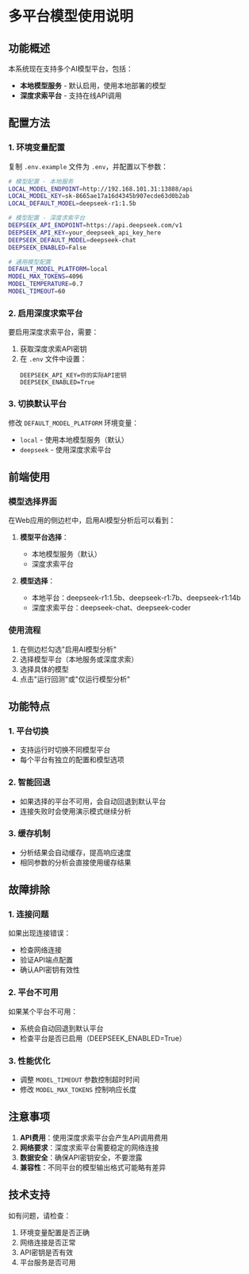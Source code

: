 # 多平台模型使用说明

## 功能概述

本系统现在支持多个AI模型平台，包括：
- **本地模型服务** - 默认启用，使用本地部署的模型
- **深度求索平台** - 支持在线API调用

## 配置方法

### 1. 环境变量配置

复制 `.env.example` 文件为 `.env`，并配置以下参数：

```bash
# 模型配置 - 本地服务
LOCAL_MODEL_ENDPOINT=http://192.168.101.31:13888/api
LOCAL_MODEL_KEY=sk-8665ae17a16d4345b907ecde63d0b2ab
LOCAL_DEFAULT_MODEL=deepseek-r1:1.5b

# 模型配置 - 深度求索平台
DEEPSEEK_API_ENDPOINT=https://api.deepseek.com/v1
DEEPSEEK_API_KEY=your_deepseek_api_key_here
DEEPSEEK_DEFAULT_MODEL=deepseek-chat
DEEPSEEK_ENABLED=False

# 通用模型配置
DEFAULT_MODEL_PLATFORM=local
MODEL_MAX_TOKENS=4096
MODEL_TEMPERATURE=0.7
MODEL_TIMEOUT=60
```

### 2. 启用深度求索平台

要启用深度求索平台，需要：
1. 获取深度求索API密钥
2. 在 `.env` 文件中设置：
   ```
   DEEPSEEK_API_KEY=你的实际API密钥
   DEEPSEEK_ENABLED=True
   ```

### 3. 切换默认平台

修改 `DEFAULT_MODEL_PLATFORM` 环境变量：
- `local` - 使用本地模型服务（默认）
- `deepseek` - 使用深度求索平台

## 前端使用

### 模型选择界面

在Web应用的侧边栏中，启用AI模型分析后可以看到：

1. **模型平台选择**：
   - 本地模型服务（默认）
   - 深度求索平台

2. **模型选择**：
   - 本地平台：deepseek-r1:1.5b、deepseek-r1:7b、deepseek-r1:14b
   - 深度求索平台：deepseek-chat、deepseek-coder

### 使用流程

1. 在侧边栏勾选"启用AI模型分析"
2. 选择模型平台（本地服务或深度求索）
3. 选择具体的模型
4. 点击"运行回测"或"仅运行模型分析"

## 功能特点

### 1. 平台切换
- 支持运行时切换不同模型平台
- 每个平台有独立的配置和模型选项

### 2. 智能回退
- 如果选择的平台不可用，会自动回退到默认平台
- 连接失败时会使用演示模式继续分析

### 3. 缓存机制
- 分析结果会自动缓存，提高响应速度
- 相同参数的分析会直接使用缓存结果

## 故障排除

### 1. 连接问题
如果出现连接错误：
- 检查网络连接
- 验证API端点配置
- 确认API密钥有效性

### 2. 平台不可用
如果某个平台不可用：
- 系统会自动回退到默认平台
- 检查平台是否已启用（DEEPSEEK_ENABLED=True）

### 3. 性能优化
- 调整 `MODEL_TIMEOUT` 参数控制超时时间
- 修改 `MODEL_MAX_TOKENS` 控制响应长度

## 注意事项

1. **API费用**：使用深度求索平台会产生API调用费用
2. **网络要求**：深度求索平台需要稳定的网络连接
3. **数据安全**：确保API密钥安全，不要泄露
4. **兼容性**：不同平台的模型输出格式可能略有差异

## 技术支持

如有问题，请检查：
1. 环境变量配置是否正确
2. 网络连接是否正常
3. API密钥是否有效
4. 平台服务是否可用